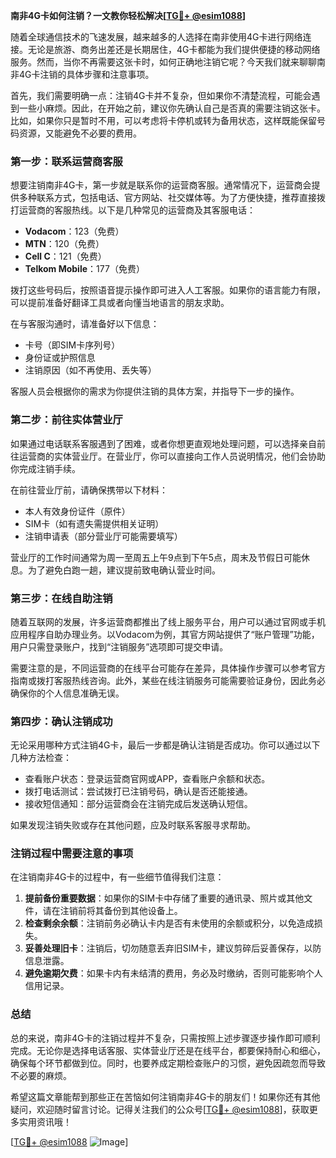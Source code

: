 **南非4G卡如何注销？一文教你轻松解决[[TG💪+ @esim1088](https://t.me/s/esim1088)]**

随着全球通信技术的飞速发展，越来越多的人选择在南非使用4G卡进行网络连接。无论是旅游、商务出差还是长期居住，4G卡都能为我们提供便捷的移动网络服务。然而，当你不再需要这张卡时，如何正确地注销它呢？今天我们就来聊聊南非4G卡注销的具体步骤和注意事项。

首先，我们需要明确一点：注销4G卡并不复杂，但如果你不清楚流程，可能会遇到一些小麻烦。因此，在开始之前，建议你先确认自己是否真的需要注销这张卡。比如，如果你只是暂时不用，可以考虑将卡停机或转为备用状态，这样既能保留号码资源，又能避免不必要的费用。

### **第一步：联系运营商客服**
想要注销南非4G卡，第一步就是联系你的运营商客服。通常情况下，运营商会提供多种联系方式，包括电话、官方网站、社交媒体等。为了方便快捷，推荐直接拨打运营商的客服热线。以下是几种常见的运营商及其客服电话：

- **Vodacom**：123（免费）
- **MTN**：120（免费）
- **Cell C**：121（免费）
- **Telkom Mobile**：177（免费）

拨打这些号码后，按照语音提示操作即可进入人工客服。如果你的语言能力有限，可以提前准备好翻译工具或者向懂当地语言的朋友求助。

在与客服沟通时，请准备好以下信息：
- 卡号（即SIM卡序列号）
- 身份证或护照信息
- 注销原因（如不再使用、丢失等）

客服人员会根据你的需求为你提供注销的具体方案，并指导下一步的操作。

### **第二步：前往实体营业厅**
如果通过电话联系客服遇到了困难，或者你想更直观地处理问题，可以选择亲自前往运营商的实体营业厅。在营业厅，你可以直接向工作人员说明情况，他们会协助你完成注销手续。

在前往营业厅前，请确保携带以下材料：
- 本人有效身份证件（原件）
- SIM卡（如有遗失需提供相关证明）
- 注销申请表（部分营业厅可能需要填写）

营业厅的工作时间通常为周一至周五上午9点到下午5点，周末及节假日可能休息。为了避免白跑一趟，建议提前致电确认营业时间。

### **第三步：在线自助注销**
随着互联网的发展，许多运营商都推出了线上服务平台，用户可以通过官网或手机应用程序自助办理业务。以Vodacom为例，其官方网站提供了“账户管理”功能，用户只需登录账户，找到“注销服务”选项即可提交申请。

需要注意的是，不同运营商的在线平台可能存在差异，具体操作步骤可以参考官方指南或拨打客服热线咨询。此外，某些在线注销服务可能需要验证身份，因此务必确保你的个人信息准确无误。

### **第四步：确认注销成功**
无论采用哪种方式注销4G卡，最后一步都是确认注销是否成功。你可以通过以下几种方法检查：

- 查看账户状态：登录运营商官网或APP，查看账户余额和状态。
- 拨打电话测试：尝试拨打已注销号码，确认是否还能接通。
- 接收短信通知：部分运营商会在注销完成后发送确认短信。

如果发现注销失败或存在其他问题，应及时联系客服寻求帮助。

### **注销过程中需要注意的事项**
在注销南非4G卡的过程中，有一些细节值得我们注意：

1. **提前备份重要数据**：如果你的SIM卡中存储了重要的通讯录、照片或其他文件，请在注销前将其备份到其他设备上。
2. **检查剩余余额**：注销前务必确认卡内是否有未使用的余额或积分，以免造成损失。
3. **妥善处理旧卡**：注销后，切勿随意丢弃旧SIM卡，建议剪碎后妥善保存，以防信息泄露。
4. **避免逾期欠费**：如果卡内有未结清的费用，务必及时缴纳，否则可能影响个人信用记录。

### **总结**
总的来说，南非4G卡的注销过程并不复杂，只需按照上述步骤逐步操作即可顺利完成。无论你是选择电话客服、实体营业厅还是在线平台，都要保持耐心和细心，确保每个环节都做到位。同时，也要养成定期检查账户的习惯，避免因疏忽而导致不必要的麻烦。

希望这篇文章能帮到那些正在苦恼如何注销南非4G卡的朋友们！如果你还有其他疑问，欢迎随时留言讨论。记得关注我们的公众号[[TG💪+ @esim1088](https://t.me/s/esim1088)]，获取更多实用资讯哦！

[[TG💪+ @esim1088](https://t.me/s/esim1088) ![Image](https://i.postimg.cc/4NQfJmqS/Snipaste-2025-05-13-00-14-12.png)]